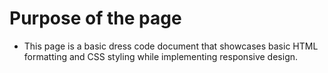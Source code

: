 # Purpose of the page

- This page is a basic dress code document that showcases basic HTML formatting and CSS styling while implementing responsive design.
